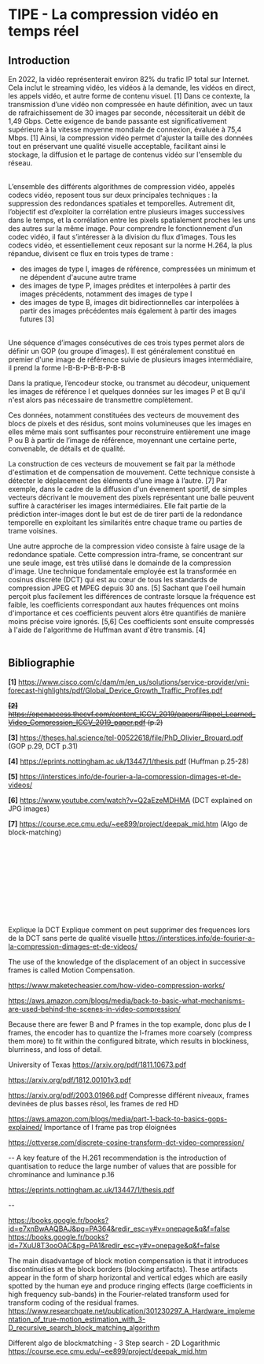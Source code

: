 TIPE - La compression vidéo en temps réel
==

Introduction
-
En 2022, la vidéo représenterait environ 82% du trafic IP total sur Internet. Cela inclut le streaming vidéo, les vidéos à la demande, les vidéos en direct, les appels vidéo, et autre forme de contenu visuel. [1]
Dans ce contexte, la transmission d’une vidéo non compressée en haute définition, avec un taux de rafraichissement de 30 images par seconde, nécessiterait un débit de 1,49 Gbps. Cette exigence de bande passante est significativement supérieure à la vitesse moyenne mondiale de connexion, évaluée à 75,4 Mbps. [1] Ainsi, la compression vidéo permet d'ajuster la taille des données tout en préservant une qualité visuelle acceptable, facilitant ainsi le stockage, la diffusion et le partage de contenus vidéo sur l'ensemble du réseau.

<br>
L’ensemble des différents algorithmes de compression vidéo, appelés codecs vidéo, reposent tous sur deux principales techniques : la suppression des redondances spatiales et temporelles. Autrement dit, l’objectif est d’exploiter la corrélation entre plusieurs images successives dans le temps, et la corrélation entre les pixels spatialement proches les uns des autres sur la même image.
Pour comprendre le fonctionnement d’un codec vidéo, il faut s’intéresser à la division du flux d’images. Tous les codecs vidéo, et essentiellement ceux reposant sur la norme H.264, la plus répandue, divisent ce flux en trois types de trame :

- des images de type I, images de référence, compressées un minimum et ne dépendent d'aucune autre trame
- des images de type P, images prédites et interpolées à partir des images précédents, notamment des images de type I
- des images de type B, images dit bidirectionnelles car interpolées à partir des images précédentes mais également à partir des images futures
[3]
<br>
Une séquence d’images consécutives de ces trois types permet alors de définir un GOP (ou groupe d’images). Il est généralement constitué en premier d'une image de référence suivie de plusieurs images intermédiaire, il prend la forme I-B-B-P-B-B-P-B-B

Dans la pratique, l’encodeur stocke, ou transmet au décodeur, uniquement les images de référence I et quelques données sur les images P et B qu'il n'est alors pas nécessaire de transmettre complètement.

Ces données, notamment constituées des vecteurs de mouvement des blocs de pixels et des résidus, sont moins volumineuses que les images en elles même mais sont suffisantes pour reconstruire entièrement une image P ou B à partir de l’image de référence, moyennant une certaine perte, convenable, de détails et de qualité.

La construction de ces vecteurs de mouvement se fait par la méthode d'estimation et de compensation de mouvement. Cette technique consiste à détecter le déplacement des éléments d’une image à l’autre. [7] Par exemple, dans le cadre de la diffusion d'un évenement sportif, de simples vecteurs décrivant le mouvement des pixels représentant une balle peuvent suffire à caractériser les images intermédiaires. Elle fait partie de la prédiction inter-images dont le but est de de tirer parti de la redondance temporelle en exploitant les similarités entre chaque trame ou parties de trame voisines.

Une autre approche de la compression video consiste à faire usage de la redondance spatiale. Cette compression intra-frame, se concentrant sur une seule image, est très utilisé dans le domainde de la compression d'image. Une technique fondamentale employée est la transformée en cosinus discrète (DCT) qui est au cœur de tous les standards de compression JPEG et MPEG depuis 30 ans. [5] Sachant que l'oeil humain perçoit plus facilement les différences de contraste lorsque la fréquence est faible, les coefficients correspondant aux hautes fréquences ont moins d'importance et ces coefficients peuvent alors être quantifiés de manière moins précise voire ignorés. [5,6] Ces coefficients sont ensuite compressés à l'aide de l'algorithme de Huffman avant d'être transmis. [4]
<br>
<br>

Bibliographie
-

**[1]** https://www.cisco.com/c/dam/m/en_us/solutions/service-provider/vni-forecast-highlights/pdf/Global_Device_Growth_Traffic_Profiles.pdf

<s> **[2]** https://openaccess.thecvf.com/content_ICCV_2019/papers/Rippel_Learned_Video_Compression_ICCV_2019_paper.pdf (p.2) </s>

**[3]** https://theses.hal.science/tel-00522618/file/PhD_Olivier_Brouard.pdf (GOP p.29, DCT p.31)

**[4]** https://eprints.nottingham.ac.uk/13447/1/thesis.pdf (Huffman p.25-28)

**[5]** https://interstices.info/de-fourier-a-la-compression-dimages-et-de-videos/

**[6]** https://www.youtube.com/watch?v=Q2aEzeMDHMA (DCT explained on JPG images)

**[7]** https://course.ece.cmu.edu/~ee899/project/deepak_mid.htm (Algo de block-matching)




<br>
<br>
<br>
<br>
<br>
<br>
<br>

<br>

<br>


Explique la DCT
Explique comment on peut supprimer des frequences lors de la DCT sans perte de qualité visuelle
https://interstices.info/de-fourier-a-la-compression-dimages-et-de-videos/






The use of the knowledge of the displacement of an object in successive frames is called Motion Compensation.






https://www.maketecheasier.com/how-video-compression-works/



https://aws.amazon.com/blogs/media/back-to-basic-what-mechanisms-are-used-behind-the-scenes-in-video-compression/

Because there are fewer B and P frames in the top example, donc plus de I frames, the encoder has to quantize the I-frames more coarsely (compress them more) to fit within the configured bitrate, which results in blockiness, blurriness, and loss of detail.



University of Texas
https://arxiv.org/pdf/1811.10673.pdf



https://arxiv.org/pdf/1812.00101v3.pdf



https://arxiv.org/pdf/2003.01966.pdf
Compresse différent niveaux, frames devinées de plus basses résol, les frames de red HD



https://aws.amazon.com/blogs/media/part-1-back-to-basics-gops-explained/
Importance of I frame pas trop éloignées




https://ottverse.com/discrete-cosine-transform-dct-video-compression/


--
A key feature of the H.261 recommendation is the introduction of quantisation to
reduce the large number of values that are possible for chrominance and luminance p.16


https://eprints.nottingham.ac.uk/13447/1/thesis.pdf

--


https://books.google.fr/books?id=e7xnBwAAQBAJ&pg=PA364&redir_esc=y#v=onepage&q&f=false
https://books.google.fr/books?id=7XuU8T3ooOAC&pg=PA1&redir_esc=y#v=onepage&q&f=false










The  main  disadvantage  of  block  motion  compensation  is  that  it  introduces discontinuities at the block borders (blocking artifacts). These artifacts appear in the form of sharp horizontal and vertical edges which are easily spotted by the human eye and produce ringing effects (large coefficients in high frequency sub-bands) in the Fourier-related transform used for transform coding of the residual frames.
https://www.researchgate.net/publication/301230297_A_Hardware_implementation_of_true-motion_estimation_with_3-D_recursive_search_block_matching_algorithm


Different algo de blockmatching
	- 3 Step search
	- 2D Logarithmic
https://course.ece.cmu.edu/~ee899/project/deepak_mid.htm
